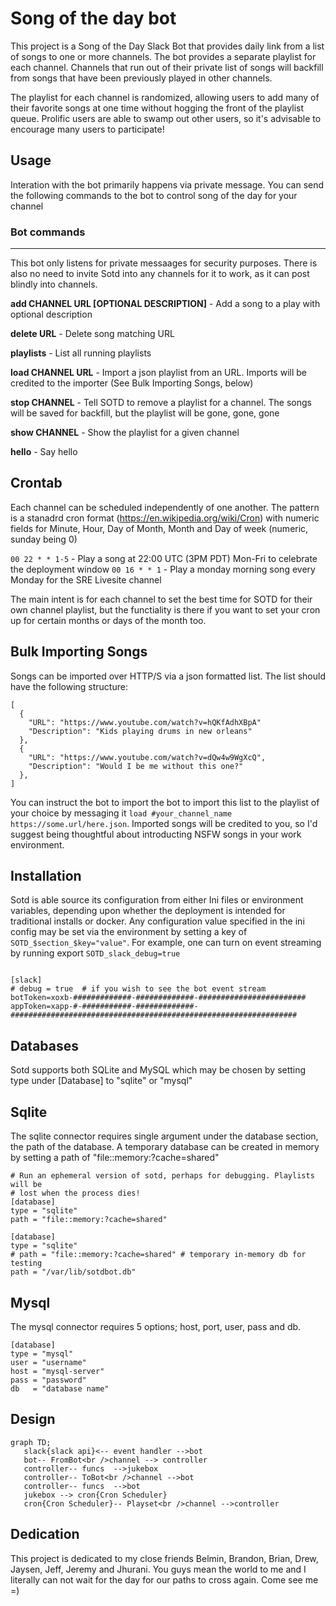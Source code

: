 # Song of the day bot

This project is a Song of the Day Slack Bot that provides daily link from a 
list of songs to one or more channels.   The bot provides a separate 
playlist for each channel.   Channels that run out of their private list of
songs will backfill from songs that have been previously played in other
channels.

The playlist for each channel is randomized, allowing users to add many of
their favorite songs at one time without hogging the front of the playlist
queue. Prolific users are able to swamp out other users,  so it's 
advisable to encourage many users to participate!

## Usage

Interation with the bot primarily happens via private message. You can send
the following commands to the bot to control song of the day for your channel


### Bot commands
-------------------

This bot only listens for private messaages for security purposes. There is
also no need to invite Sotd into any channels for it to work, as it can 
post blindly into channels.




**add CHANNEL URL [OPTIONAL DESCRIPTION]**  - Add a song to a play with optional
description

**delete URL**  - Delete song matching URL

**playlists** - List all running playlists

**load CHANNEL URL**  - Import a json playlist from an URL.  Imports will be
credited to the importer (See Bulk Importing Songs, below)

**stop CHANNEL** - Tell SOTD to remove a playlist for a channel. The songs will be
saved for backfill, but the playlist will be gone, gone, gone

**show CHANNEL** - Show the playlist for a given channel

**hello** - Say hello


## Crontab

Each channel can be scheduled independently of one another. The pattern is a
stanadrd cron format (https://en.wikipedia.org/wiki/Cron) with numeric fields
for Minute, Hour, Day of Month, Month and Day of week (numeric, sunday being 0)


` 00 22 * * 1-5 ` - Play a song at 22:00 UTC (3PM PDT) Mon-Fri  to celebrate the deployment window
` 00 16 * * 1 ` -  Play a monday morning song every Monday for the SRE Livesite channel 

The main intent is for each channel to set the best time for SOTD for their own
channel playlist, but the functiality is there if you want to set your cron up
for certain months or days of the month too.  

## Bulk Importing Songs

Songs can be imported over HTTP/S via a json formatted list. The list should have
the following structure:

```
[
  {
    "URL": "https://www.youtube.com/watch?v=hQKfAdhXBpA"
    "Description": "Kids playing drums in new orleans"
  },
  {
    "URL": "https://www.youtube.com/watch?v=dQw4w9WgXcQ",
    "Description": "Would I be me without this one?"
  },
]
```

You can instruct the bot to import the bot to import this list to the playlist of your choice
by messaging it  `load #your_channel_name https://some.url/here.json`.  Imported songs will
be credited to you, so I'd suggest being thoughtful about introducting NSFW songs in your 
work environment.


## Installation

Sotd is able source its configuration from either Ini files or environment variables, depending upon
whether the deployment is intended for traditional installs or docker. Any configuration value specified
in the ini config may be set via the environment by setting a key of `SOTD_$section_$key="value"`.  For
example, one can turn on event streaming by  running export `SOTD_slack_debug=true` 

```

[slack]
# debug = true  # if you wish to see the bot event stream
botToken=xoxb-#############-#############-########################
appToken=xapp-#-###########-#############-################################################################
```

## Databases

Sotd supports both SQLite and MySQL which may be chosen by setting type under
[Database] to "sqlite" or "mysql" 

Sqlite
--------

The sqlite connector requires  single argument under the database section, the
path of the database. A temporary database can be created in memory by setting
a path of "file::memory:?cache=shared"

```
# Run an ephemeral version of sotd, perhaps for debugging. Playlists will be
# lost when the process dies!
[database]
type = "sqlite"
path = "file::memory:?cache=shared"
```

```
[database]
type = "sqlite"
# path = "file::memory:?cache=shared" # temporary in-memory db for testing
path = "/var/lib/sotdbot.db"
```

Mysql
------

The mysql connector requires 5 options;   host, port, user, pass and db.  

```
[database]
type = "mysql"
user = "username"
host = "mysql-server"
pass = "password"
db   = "database name"
```





Design
--------

```mermaid
graph TD;
   slack{slack api}<-- event handler -->bot
   bot-- FromBot<br />channel --> controller
   controller-- funcs  -->jukebox
   controller-- ToBot<br />channel -->bot
   controller-- funcs  -->bot
   jukebox --> cron{Cron Scheduler}
   cron{Cron Scheduler}-- Playset<br />channel -->controller
```


## Dedication

This project is dedicated to my close friends Belmin, Brandon, Brian, Drew,
Jaysen, Jeff, Jeremy and Jhurani.  You guys mean the world to me and I 
literally can not wait for the day for our paths to cross again.  Come 
see me =)



